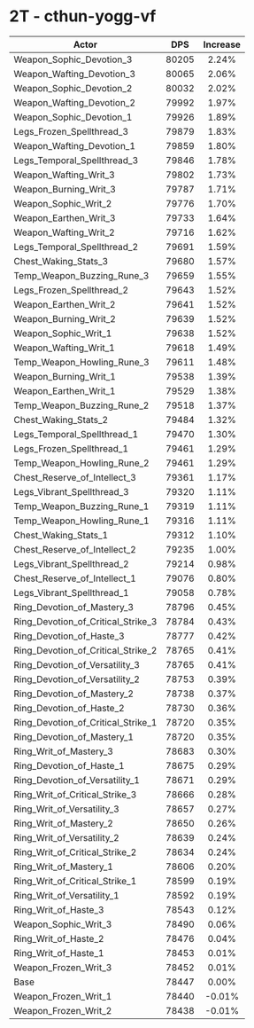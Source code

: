 # 2T - cthun-yogg-vf
| Actor | DPS | Increase |
|---|:---:|:---:|
|Weapon_Sophic_Devotion_3|80205|2.24%|
|Weapon_Wafting_Devotion_3|80065|2.06%|
|Weapon_Sophic_Devotion_2|80032|2.02%|
|Weapon_Wafting_Devotion_2|79992|1.97%|
|Weapon_Sophic_Devotion_1|79926|1.89%|
|Legs_Frozen_Spellthread_3|79879|1.83%|
|Weapon_Wafting_Devotion_1|79859|1.80%|
|Legs_Temporal_Spellthread_3|79846|1.78%|
|Weapon_Wafting_Writ_3|79802|1.73%|
|Weapon_Burning_Writ_3|79787|1.71%|
|Weapon_Sophic_Writ_2|79776|1.70%|
|Weapon_Earthen_Writ_3|79733|1.64%|
|Weapon_Wafting_Writ_2|79716|1.62%|
|Legs_Temporal_Spellthread_2|79691|1.59%|
|Chest_Waking_Stats_3|79680|1.57%|
|Temp_Weapon_Buzzing_Rune_3|79659|1.55%|
|Legs_Frozen_Spellthread_2|79643|1.52%|
|Weapon_Earthen_Writ_2|79641|1.52%|
|Weapon_Burning_Writ_2|79639|1.52%|
|Weapon_Sophic_Writ_1|79638|1.52%|
|Weapon_Wafting_Writ_1|79618|1.49%|
|Temp_Weapon_Howling_Rune_3|79611|1.48%|
|Weapon_Burning_Writ_1|79538|1.39%|
|Weapon_Earthen_Writ_1|79529|1.38%|
|Temp_Weapon_Buzzing_Rune_2|79518|1.37%|
|Chest_Waking_Stats_2|79484|1.32%|
|Legs_Temporal_Spellthread_1|79470|1.30%|
|Legs_Frozen_Spellthread_1|79461|1.29%|
|Temp_Weapon_Howling_Rune_2|79461|1.29%|
|Chest_Reserve_of_Intellect_3|79361|1.17%|
|Legs_Vibrant_Spellthread_3|79320|1.11%|
|Temp_Weapon_Buzzing_Rune_1|79319|1.11%|
|Temp_Weapon_Howling_Rune_1|79316|1.11%|
|Chest_Waking_Stats_1|79312|1.10%|
|Chest_Reserve_of_Intellect_2|79235|1.00%|
|Legs_Vibrant_Spellthread_2|79214|0.98%|
|Chest_Reserve_of_Intellect_1|79076|0.80%|
|Legs_Vibrant_Spellthread_1|79058|0.78%|
|Ring_Devotion_of_Mastery_3|78796|0.45%|
|Ring_Devotion_of_Critical_Strike_3|78784|0.43%|
|Ring_Devotion_of_Haste_3|78777|0.42%|
|Ring_Devotion_of_Critical_Strike_2|78765|0.41%|
|Ring_Devotion_of_Versatility_3|78765|0.41%|
|Ring_Devotion_of_Versatility_2|78753|0.39%|
|Ring_Devotion_of_Mastery_2|78738|0.37%|
|Ring_Devotion_of_Haste_2|78730|0.36%|
|Ring_Devotion_of_Critical_Strike_1|78720|0.35%|
|Ring_Devotion_of_Mastery_1|78720|0.35%|
|Ring_Writ_of_Mastery_3|78683|0.30%|
|Ring_Devotion_of_Haste_1|78675|0.29%|
|Ring_Devotion_of_Versatility_1|78671|0.29%|
|Ring_Writ_of_Critical_Strike_3|78666|0.28%|
|Ring_Writ_of_Versatility_3|78657|0.27%|
|Ring_Writ_of_Mastery_2|78650|0.26%|
|Ring_Writ_of_Versatility_2|78639|0.24%|
|Ring_Writ_of_Critical_Strike_2|78634|0.24%|
|Ring_Writ_of_Mastery_1|78606|0.20%|
|Ring_Writ_of_Critical_Strike_1|78599|0.19%|
|Ring_Writ_of_Versatility_1|78592|0.19%|
|Ring_Writ_of_Haste_3|78543|0.12%|
|Weapon_Sophic_Writ_3|78490|0.06%|
|Ring_Writ_of_Haste_2|78476|0.04%|
|Ring_Writ_of_Haste_1|78453|0.01%|
|Weapon_Frozen_Writ_3|78452|0.01%|
|Base|78447|0.00%|
|Weapon_Frozen_Writ_1|78440|-0.01%|
|Weapon_Frozen_Writ_2|78438|-0.01%|
